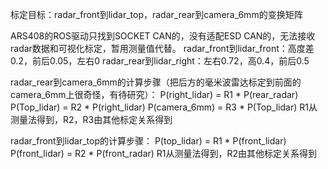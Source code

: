 标定目标：radar_front到lidar_top，radar_rear到camera_6mm的变换矩阵

ARS408的ROS驱动只找到SOCKET CAN的，没有适配ESD CAN的，无法接收radar数据和可视化标定，暂用测量值代替。
radar_front到lidar_front：高度差0.2，前后0.05，左右0
radar_rear到lidar_right：左右0.72，高0.4，前后0.5

radar_rear到camera_6mm的计算步骤（把后方的毫米波雷达标定到前面的camera_6mm上很奇怪，有待研究）：
P(right_lidar) = R1 * P(rear_radar) 
P(Top_lidar) = R2 * P(right_lidar)
P(camera_6mm) = R3 * P(Top_lidar)
R1从测量法得到，R2，R3由其他标定关系得到

radar_front到lidar_top的计算步骤：
P(top_lidar) = R1 * P(front_lidar) 
P(front_lidar) = R2 * P(front_radar)
R1从测量法得到，R2由其他标定关系得到

